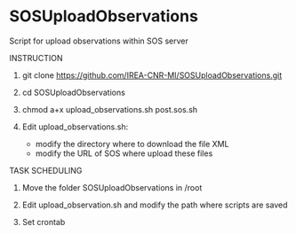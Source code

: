 # SOSUploadObservations
Script for upload observations within SOS server

INSTRUCTION

1) git clone  https://github.com/IREA-CNR-MI/SOSUploadObservations.git

2) cd SOSUploadObservations

3) chmod a+x upload_observations.sh post.sos.sh

4) Edit upload_observations.sh:
   - modify the directory where to download the file XML
   - modify the URL of SOS where upload these files


TASK SCHEDULING

1) Move the folder SOSUploadObservations in /root

2) Edit upload_observation.sh and modify the path where scripts are saved

3) Set crontab


